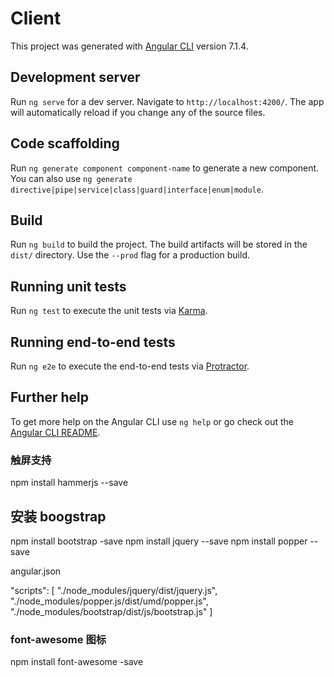 # Client

This project was generated with [Angular CLI](https://github.com/angular/angular-cli) version 7.1.4.

## Development server

Run `ng serve` for a dev server. Navigate to `http://localhost:4200/`. The app will automatically reload if you change any of the source files.

## Code scaffolding

Run `ng generate component component-name` to generate a new component. You can also use `ng generate directive|pipe|service|class|guard|interface|enum|module`.

## Build

Run `ng build` to build the project. The build artifacts will be stored in the `dist/` directory. Use the `--prod` flag for a production build.

## Running unit tests

Run `ng test` to execute the unit tests via [Karma](https://karma-runner.github.io).

## Running end-to-end tests

Run `ng e2e` to execute the end-to-end tests via [Protractor](http://www.protractortest.org/).

## Further help

To get more help on the Angular CLI use `ng help` or go check out the [Angular CLI README](https://github.com/angular/angular-cli/blob/master/README.md).

### 触屏支持

npm install hammerjs --save

## 安装 boogstrap

npm install bootstrap -save
npm install jquery --save
npm install popper --save

angular.json

"scripts": [
"./node_modules/jquery/dist/jquery.js",
"./node_modules/popper.js/dist/umd/popper.js",
"./node_modules/bootstrap/dist/js/bootstrap.js"
]

### font-awesome 图标

npm install font-awesome -save
